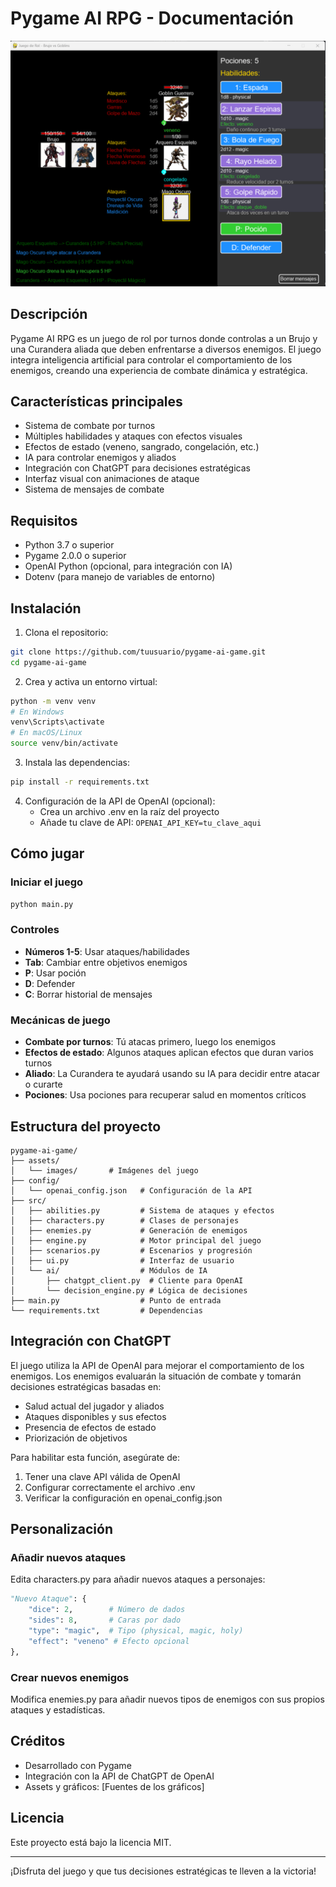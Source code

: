 # Pygame AI RPG - Documentación

![Pygame AI RPG](assets/images/game_banner.png)

## Descripción
Pygame AI RPG es un juego de rol por turnos donde controlas a un Brujo y una Curandera aliada que deben enfrentarse a diversos enemigos. El juego integra inteligencia artificial para controlar el comportamiento de los enemigos, creando una experiencia de combate dinámica y estratégica.

## Características principales
- Sistema de combate por turnos
- Múltiples habilidades y ataques con efectos visuales
- Efectos de estado (veneno, sangrado, congelación, etc.)
- IA para controlar enemigos y aliados
- Integración con ChatGPT para decisiones estratégicas
- Interfaz visual con animaciones de ataque
- Sistema de mensajes de combate

## Requisitos
- Python 3.7 o superior
- Pygame 2.0.0 o superior
- OpenAI Python (opcional, para integración con IA)
- Dotenv (para manejo de variables de entorno)

## Instalación

1. Clona el repositorio:
```bash
git clone https://github.com/tuusuario/pygame-ai-game.git
cd pygame-ai-game
```

2. Crea y activa un entorno virtual:
```bash
python -m venv venv
# En Windows
venv\Scripts\activate
# En macOS/Linux
source venv/bin/activate
```

3. Instala las dependencias:
```bash
pip install -r requirements.txt
```

4. Configuración de la API de OpenAI (opcional):
   - Crea un archivo .env en la raíz del proyecto
   - Añade tu clave de API: `OPENAI_API_KEY=tu_clave_aqui`

## Cómo jugar

### Iniciar el juego
```bash
python main.py
```

### Controles
- **Números 1-5**: Usar ataques/habilidades
- **Tab**: Cambiar entre objetivos enemigos
- **P**: Usar poción
- **D**: Defender
- **C**: Borrar historial de mensajes

### Mecánicas de juego
- **Combate por turnos**: Tú atacas primero, luego los enemigos
- **Efectos de estado**: Algunos ataques aplican efectos que duran varios turnos
- **Aliado**: La Curandera te ayudará usando su IA para decidir entre atacar o curarte
- **Pociones**: Usa pociones para recuperar salud en momentos críticos

## Estructura del proyecto

```
pygame-ai-game/
├── assets/
│   └── images/       # Imágenes del juego
├── config/
│   └── openai_config.json   # Configuración de la API
├── src/
│   ├── abilities.py         # Sistema de ataques y efectos
│   ├── characters.py        # Clases de personajes
│   ├── enemies.py           # Generación de enemigos
│   ├── engine.py            # Motor principal del juego
│   ├── scenarios.py         # Escenarios y progresión
│   ├── ui.py                # Interfaz de usuario
│   └── ai/                  # Módulos de IA
│       ├── chatgpt_client.py  # Cliente para OpenAI
│       └── decision_engine.py # Lógica de decisiones
├── main.py                  # Punto de entrada
└── requirements.txt         # Dependencias
```

## Integración con ChatGPT

El juego utiliza la API de OpenAI para mejorar el comportamiento de los enemigos. Los enemigos evaluarán la situación de combate y tomarán decisiones estratégicas basadas en:

- Salud actual del jugador y aliados
- Ataques disponibles y sus efectos
- Presencia de efectos de estado
- Priorización de objetivos

Para habilitar esta función, asegúrate de:
1. Tener una clave API válida de OpenAI
2. Configurar correctamente el archivo .env
3. Verificar la configuración en openai_config.json

## Personalización

### Añadir nuevos ataques
Edita characters.py para añadir nuevos ataques a personajes:

```python
"Nuevo Ataque": {
    "dice": 2,        # Número de dados
    "sides": 8,       # Caras por dado
    "type": "magic",  # Tipo (physical, magic, holy)
    "effect": "veneno" # Efecto opcional
},
```

### Crear nuevos enemigos
Modifica enemies.py para añadir nuevos tipos de enemigos con sus propios ataques y estadísticas.

## Créditos
- Desarrollado con Pygame
- Integración con la API de ChatGPT de OpenAI
- Assets y gráficos: [Fuentes de los gráficos]

## Licencia
Este proyecto está bajo la licencia MIT.

---

¡Disfruta del juego y que tus decisiones estratégicas te lleven a la victoria!